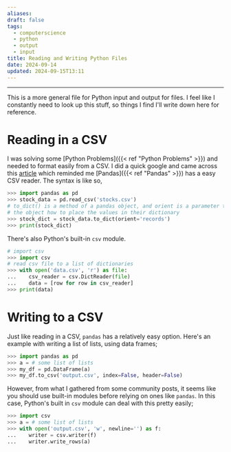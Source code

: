```yaml
---
aliases: 
draft: false
tags:
  - computerscience
  - python
  - output
  - input
title: Reading and Writing Python Files
date: 2024-09-14
updated: 2024-09-15T13:11
---
```


-------------------------------------------------------------------------------

This is a more general file for Python input and output for files. I feel like I constantly need to look up this stuff, so things I find I'll write down here for reference. 

# Reading in a CSV

I was solving some [Python Problems]({{< ref "Python Problems" >}}) and needed to format easily from a CSV. I did a quick google and came across this [article](https://saturncloud.io/blog/how-to-convert-a-csv-file-to-a-dictionary-in-python-using-the-csv-and-pandas-modules/) which reminded me [Pandas]({{< ref "Pandas" >}}) has a easy CSV reader. The syntax is like so,

```python
>>> import pandas as pd
>>> stock_data = pd.read_csv('stocks.csv')  
# to_dict() is a method of a pandas object, and orient is a parameter that tells  
# the object how to place the values in their dictionary  
>>> stock_dict = stock_data.to_dict(orient='records')  
>>> print(stock_dict)
```

There's also Python's built-in `csv` module.

```python
# import csv
>>> import csv
# read csv file to a list of dictionaries
>>> with open('data.csv', 'r') as file:
...    csv_reader = csv.DictReader(file)
...    data = [row for row in csv_reader]
>>> print(data)
```

# Writing to a CSV

Just like reading in a CSV, `pandas` has a relatively easy option. Here's an example with writing a list of lists, using data frames;

```python
>>> import pandas as pd
>>> a = # some list of lists
>>> my_df = pd.DataFrame(a)
>>> my_df.to_csv('output.csv', index=False, header=False)
```

However, from what I gathered from some community posts, it seems like you should use built-in modules before relying on ones like `pandas`. In this case, Python's built in `csv` module can deal with this pretty easily;

```python
>>> import csv
>>> a = # some list of lists
>>> with open('output.csv', 'w', newline='') as f:
...    writer = csv.writer(f)
...    writer.write_rows(a)
```
